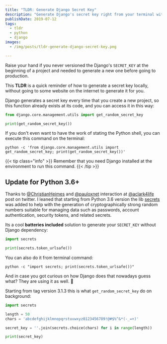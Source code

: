 ```yaml
---
title: "TLDR: Generate Django Secret Key"
description: "Generate Django's secret key right from your terminal without needing to risk yourself on any website"
publishDate: 2019-07-12
tags:
  - tldr
  - python
  - django
images:
  - /img/posts/tldr-generate-django-secret-key.png

---
```


Raise your hand if you never versioned the Django's `SECRET_KEY` at the beginning of a project and needed to generate a new one before going to production.

This **TLDR** is a quick reminder of how to generate a secret key locally, without going to some website on the internet to generate it for you.

Django generates a secret key every time that you create a new project, so this function already exists at its code, and you can access it in this way:

```python
from django.core.management.utils import get_random_secret_key

print(get_random_secret_key())
```

If you don't even want to have the work of stating the Python shell, you can execute this command on the terminal:

```console
python -c 'from django.core.management.utils import get_random_secret_key; print(get_random_secret_key())'
```

{{< tip class="info" >}}
Remember that you need Django installed at the environment to run this command.
{{< /tip >}}

## Update for Python 3.6+

Thanks to [@ChristianHeimes](https://twitter.com/ChristianHeimes) and [@pauloxnet](https://twitter.com/pauloxnet) interaction at [@aclark4life](https://twitter.com/aclark4life) post on twitter. I leaned that starting from Python 3.6 version the lib [secrets](https://docs.python.org/3/library/secrets.html) was added to help with the generation of cryptographically strong random numbers suitable for managing data such as passwords, account authentication, security tokens, and related secrets.

Its a cool **batteries included** solution to generate your `SECRET_KEY` without Django dependency:

```python
import secrets

print(secrets.token_urlsafe())
```

You can also do it from terminal command:

```console
python -c "import secrets; print(secrets.token_urlsafe())"
```

And in case you got curious on how Django does that nowadays guess what? They are using it as well. 🎉

Starting from tag version 3.1.3 this is what `get_random_secret_key` do on background:

```python
import secrets

length = 50
chars = 'abcdefghijklmnopqrstuvwxyz0123456789!@#$%^&*(-_=+)'

secret_key = ''.join(secrets.choice(chars) for i in range(length))

print(secret_key)
```
